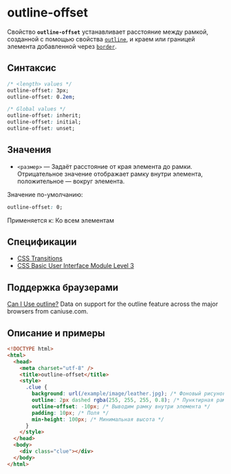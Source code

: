 # outline-offset

Свойство **`outline-offset`** устанавливает расстояние между рамкой, созданной с помощью свойства [`outline`](outline.md), и краем или границей элемента добавленной через [`border`](border.md).

## Синтаксис

```css
/* <length> values */
outline-offset: 3px;
outline-offset: 0.2em;

/* Global values */
outline-offset: inherit;
outline-offset: initial;
outline-offset: unset;
```

## Значения

- `<размер>` — Задаёт расстояние от края элемента до рамки. Отрицательное значение отображает рамку внутри элемента, положительное — вокруг элемента.

Значение по-умолчанию:

```css
outline-offset: 0;
```

Применяется к: Ко всем элементам

## Спецификации

- [CSS Transitions](https://drafts.csswg.org/css-transitions/#animatable-css)
- [CSS Basic User Interface Module Level 3](https://drafts.csswg.org/css-ui-3/#outline-offset)

## Поддержка браузерами

<p class="ciu_embed" data-feature="outline" data-periods="future_1,current,past_1,past_2">
  <a href="http://caniuse.com/#feat=outline">Can I Use outline?</a> Data on support for the outline feature across the major browsers from caniuse.com.
</p>

## Описание и примеры

```html
<!DOCTYPE html>
<html>
  <head>
    <meta charset="utf-8" />
    <title>outline-offset</title>
    <style>
      .clue {
        background: url(/example/image/leather.jpg); /* Фоновый рисунок */
        outline: 2px dashed rgba(255, 255, 255, 0.8); /* Пунктирная рамка */
        outline-offset: -10px; /* Выводим рамку внутри элемента */
        padding: 10px; /* Поля */
        min-height: 100px; /* Минимальная высота */
      }
    </style>
  </head>
  <body>
    <div class="clue"></div>
  </body>
</html>
```
